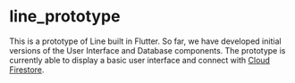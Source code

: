 # line_prototype

This is a prototype of Line built in Flutter. So far, we have developed initial versions of the User Interface and Database components. The prototype is currently able to display a basic user interface and connect with [Cloud Firestore](https://firebase.google.com/products/firestore).
